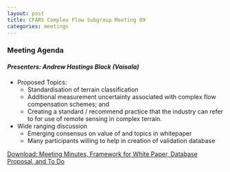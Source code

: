 ```yaml
---
layout: post
title: CFARS Complex Flow Subgroup Meeting 09
categories: meetings
---
```


### Meeting Agenda
#### _Presenters: Andrew Hastings Black (Vaisala)_

* Proposed Topics:
    * Standardisation of terrain classification
    * Additional measurement uncertainty associated with complex flow compensation schemes; and 
    * Creating a standard / recommend practice that the industry can refer to for use of remote sensing in complex terrain.
* Wide ranging discussion
    * Emerging consensus on value of and topics in whitepaper  
    * Many participants willing to help in creation of validation database

[Download: Meeting Minutes, Framework for White Paper, Database Proposal, and To Do](https://cfars.github.io/proceedings/meeting-9/CFARS_ComplexFlowSubgroup_26OCT2021.docx)

